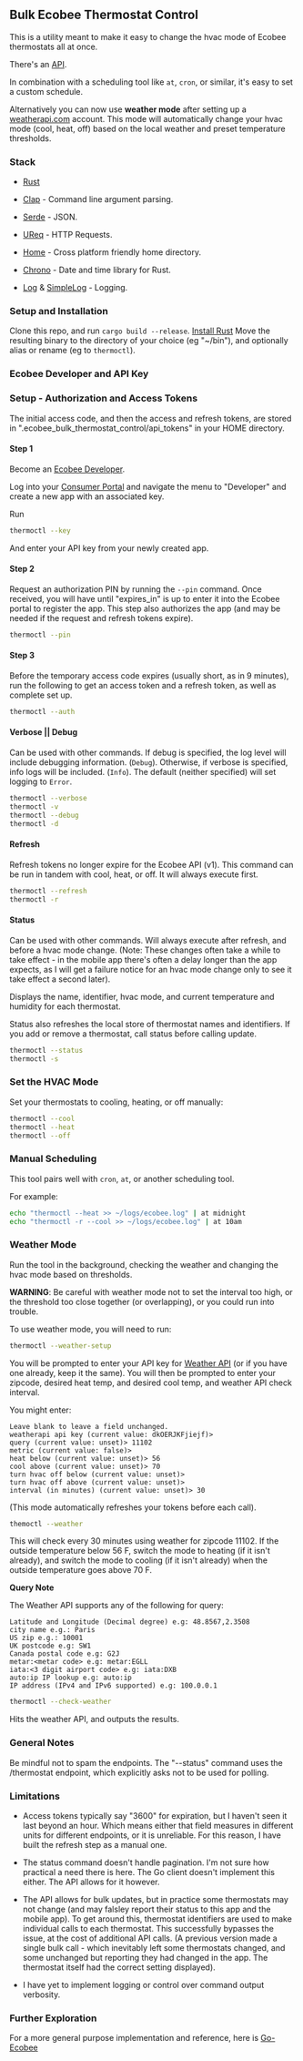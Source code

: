 ## Bulk Ecobee Thermostat Control

This is a utility meant to make it easy to change the hvac mode of Ecobee thermostats all at once.

There's an [API](https://www.ecobee.com/home/developer/api/introduction/index.shtml).

In combination with a scheduling tool like `at`, `cron`, or similar, it's easy to set a custom schedule.

Alternatively you can now use **weather mode** after setting up a [weatherapi.com](https://www.weatherapi.com/) account.
This mode will automatically change your hvac mode (cool, heat, off) based on the local weather and preset temperature thresholds.

### Stack

* [Rust](https://www.rust-lang.org/)

* [Clap](https://github.com/clap-rs/clap) - Command line argument parsing.

* [Serde](https://github.com/serde-rs/serde) - JSON.

* [UReq](https://github.com/algesten/ureq) - HTTP Requests.

* [Home](https://crates.io/crates/home) - Cross platform friendly home directory.

* [Chrono](https://github.com/chronotope/chrono) - Date and time library for Rust.

* [Log](https://docs.rs/log/latest/log/) & [SimpleLog](https://github.com/drakulix/simplelog.rs) - Logging.

### Setup and Installation

Clone this repo, and run `cargo build --release`.
[Install Rust](https://rustup.rs/)
Move the resulting binary to the directory of your choice (eg "~/bin"),
and optionally alias or rename (eg to `thermoctl`).

### Ecobee Developer and API Key


### Setup - Authorization and Access Tokens

The initial access code, and then the access and refresh tokens, are stored in ".ecobee_bulk_thermostat_control/api_tokens" in your HOME directory.

#### Step 1

Become an [Ecobee Developer](https://www.ecobee.com/en-us/developers/).

Log into your [Consumer Portal](https://www.ecobee.com/consumerportal/) and navigate the menu to "Developer" and create a new app with an associated key.

Run

```bash
thermoctl --key
```

And enter your API key from your newly created app.

#### Step 2

Request an authorization PIN by running the `--pin` command.
Once received, you will have until "expires_in" is up to enter it into the Ecobee portal to register the app.
This step also authorizes the app (and may be needed if the request and refresh tokens expire).

```bash
thermoctl --pin
```

#### Step 3

Before the temporary access code expires (usually short, as in 9 minutes), run the following to get
an access token and a refresh token, as well as complete set up.

```bash
thermoctl --auth
```

#### Verbose || Debug

Can be used with other commands.
If debug is specified, the log level will include debugging information. (`Debug`).
Otherwise, if verbose is specified, info logs will be included. (`Info`).
The default (neither specified) will set logging to `Error`.

```bash
thermoctl --verbose
thermoctl -v
thermoctl --debug
thermoctl -d
```

#### Refresh

Refresh tokens no longer expire for the Ecobee API (v1).
This command can be run in tandem with cool, heat, or off.
It will always execute first.

```bash
thermoctl --refresh
thermoctl -r
```

#### Status

Can be used with other commands. Will always execute after refresh, and before a hvac mode change.
(Note: These changes often take a while to take effect - in the mobile app there's often a delay longer than the app expects,
as I will get a failure notice for an hvac mode change only to see it take effect a second later).

Displays the name, identifier, hvac mode, and current temperature and humidity for each thermostat.

Status also refreshes the local store of thermostat names and identifiers. If you add or remove a thermostat, call status before calling update.

```bash
thermoctl --status
thermoctl -s
```

### Set the HVAC Mode

Set your thermostats to cooling, heating, or off manually:

```bash
thermoctl --cool
thermoctl --heat
thermoctl --off
```

### Manual Scheduling

This tool pairs well with `cron`, `at`, or another scheduling tool.

For example:

```bash
echo "thermoctl --heat >> ~/logs/ecobee.log" | at midnight
echo "thermoctl -r --cool >> ~/logs/ecobee.log" | at 10am
```

### Weather Mode

Run the tool in the background, checking the weather and changing the hvac mode based on thresholds.

**WARNING**: Be careful with weather mode not to set the interval too high, or the threshold too close together (or overlapping), or you could run into trouble.

To use weather mode, you will need to run:

```bash
thermoctl --weather-setup
```

You will be prompted to enter your API key for [Weather API](https://www.weatherapi.com/) (or if you have one already, keep it the same).
You will then be prompted to enter your zipcode, desired heat temp, and desired cool temp, and weather API check interval.

You might enter:

```
Leave blank to leave a field unchanged.
weatherapi api key (current value: dkOERJKFjiejf)>
query (current value: unset)> 11102
metric (current value: false)>
heat below (current value: unset)> 56
cool above (current value: unset)> 70
turn hvac off below (current value: unset)> 
turn hvac off above (current value: unset)> 
interval (in minutes) (current value: unset)> 30
```

(This mode automatically refreshes your tokens before each call).

```bash
themoctl --weather
```

This will check every 30 minutes using weather for zipcode 11102. If the outside temperature below 56 F, switch the mode to heating (if it isn't already), and switch the mode to cooling (if it isn't already) when the outside temperature goes above 70 F.

**Query Note**

The Weather API supports any of the following for query:

```
Latitude and Longitude (Decimal degree) e.g: 48.8567,2.3508
city name e.g.: Paris
US zip e.g.: 10001
UK postcode e.g: SW1
Canada postal code e.g: G2J
metar:<metar code> e.g: metar:EGLL
iata:<3 digit airport code> e.g: iata:DXB
auto:ip IP lookup e.g: auto:ip
IP address (IPv4 and IPv6 supported) e.g: 100.0.0.1
```

```bash
thermoctl --check-weather
```

Hits the weather API, and outputs the results.

### General Notes

Be mindful not to spam the endpoints. The "--status" command uses the /thermostat endpoint, which explicitly asks not to be used for polling.

### Limitations

* Access tokens typically say "3600" for expiration, but I haven't seen it last beyond an hour.
Which means either that field measures in different units for different endpoints, or it is unreliable.
For this reason, I have built the refresh step as a manual one.

* The status command doesn't handle pagination. I'm not sure how practical a need there is here. The Go client doesn't implement this either.
The API allows for it however.

* The API allows for bulk updates, but in practice some thermostats may not change (and may falsley report their status to this app and the mobile app).
To get around this, thermostat identifiers are used to make individual calls to each thermostat. This successfully bypasses the issue,
at the cost of additional API calls. (A previous version made a single bulk call - which inevitably left some thermostats changed, and some unchanged but reporting they had
changed in the app. The thermostat itself had the correct setting displayed).

* I have yet to implement logging or control over command output verbosity.

### Further Exploration

For a more general purpose implementation and reference, here is [Go-Ecobee](https://github.com/rspier/go-ecobee)
